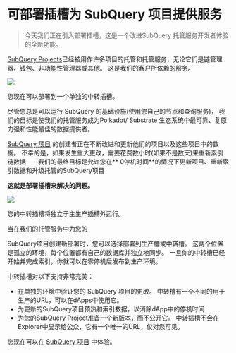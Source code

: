 # 可部署插槽为 SubQuery 项目提供服务

> 今天我们正在引入部署插槽，这是一个改进SubQuery 托管服务开发者体验的全新功能。

[SubQuery Projects](https://project.subquery.network/)已经被用作许多项目的托管和托管服务，无论它们是链管理器、钱包、非功能性管理器或其他。 这是我们的客户所依赖的服务。

![](https://miro.medium.com/max/1400/0*PugDgh6weZspRIO2)

您现在可以部署到一个单独的中转插槽。

尽管您总是可以运行 SubQuery 的基础设施(使用您自己的节点和查询服务)， 我们的目标是使我们的托管服务成为Polkadot/ Substrate 生态系统中最可靠、复原力强和性能最佳的数据提供者。

[SubQuery 项目](https://project.subquery.network/) 的创建者正在不断改进和更新他们的项目以及这些项目中的数据。 不幸的是，如果发生重大更改，需要花费数小时(如果不是数天)来重新索引链数据——我们的最终目标是允许您在** 0停机时间**的情况下更新项目、重新索引数据和升级托管的SubQuery项目

**这就是部署插槽来解决的问题。**

![](https://miro.medium.com/max/1400/0*vQ33aqhn1eVllo5t)

您的中转插槽将独立于主生产插槽外运行。

当在我们的托管服务</a>中为您的

SubQuery项目创建新部署时，您可以选择部署到生产槽或中转槽。 这两个位置是孤立的环境，每个位置都有自己的数据库并独立地同步。 一旦你的中转槽已经开始并完成索引，你就可以在零停机后发布到生产环境。</p> 

中转插槽对以下支持非常完美：

-   在单独的环境中验证您的 SubQuery 项目的更改。 中转槽有一个不同的用于生产的URL，可以在dApps中使用它。
-   为更新的SubQuery项目预热和索引数据，以消除dApp中的停机时间
-   为您的SubQuery Project准备一个新版本，而不公开它。 中转插槽不会在Explorer中显示给公众，它有一个唯一的URL，仅对您可见。

您现在可以在 [SubQuery 项目](https://project.subquery.network/) 中体验。